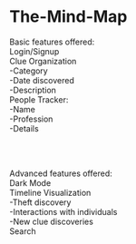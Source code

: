 # The-Mind-Map

Basic features offered: <br>
Login/Signup <br>
Clue Organization<br>
    -Category<br>
    -Date discovered<br>
    -Description<br>
People Tracker:<br>
    -Name<br>
    -Profession<br>
    -Details<br>

<br><br>

Advanced features offered:<br>
Dark Mode<br>
Timeline Visualization<br>
    -Theft discovery<br>
    -Interactions with individuals<br>
    -New clue discoveries<br>
Search